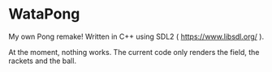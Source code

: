 WataPong
========

My own Pong remake!
Written in C++ using SDL2 ( https://www.libsdl.org/ ).

At the moment, nothing works. The current code only renders the field, the rackets and the ball.
